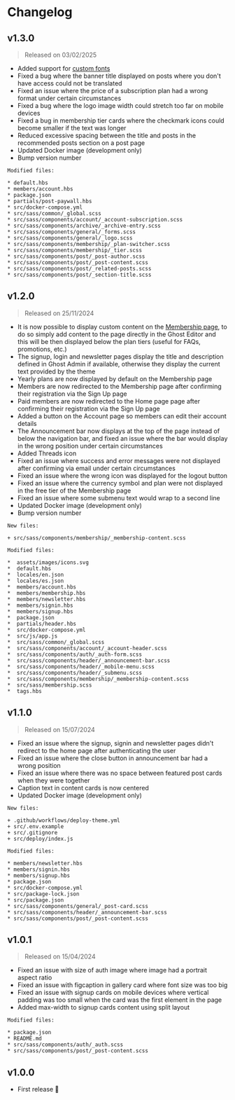 # Changelog

## v1.3.0

> Released on 03/02/2025

* Added support for [custom fonts](/basics/theme-settings.html#custom-fonts)
* Fixed a bug where the banner title displayed on posts where you don't have access could not be translated
* Fixed an issue where the price of a subscription plan had a wrong format under certain circumstances
* Fixed a bug where the logo image width could stretch too far on mobile devices
* Fixed a bug in membership tier cards where the checkmark icons could become smaller if the text was longer
* Reduced excessive spacing between the title and posts in the recommended posts section on a post page
* Updated Docker image (development only)
* Bump version number

````
Modified files:

* default.hbs
* members/account.hbs
* package.json
* partials/post-paywall.hbs
* src/docker-compose.yml
* src/sass/common/_global.scss
* src/sass/components/account/_account-subscription.scss
* src/sass/components/archive/_archive-entry.scss
* src/sass/components/general/_forms.scss
* src/sass/components/general/_logo.scss
* src/sass/components/membership/_plan-switcher.scss
* src/sass/components/membership/_tier.scss
* src/sass/components/post/_post-author.scss
* src/sass/components/post/_post-content.scss
* src/sass/components/post/_related-posts.scss
* src/sass/components/post/_section-title.scss
````

## v1.2.0

> Released on 25/11/2024

- It is now possible to display custom content on the [Membership page](https://bold.eduardogomez.io/membership/), to do so simply add content to the page directly in the Ghost Editor and this will be then displayed below the plan tiers (useful for FAQs, promotions, etc.)
- The signup, login and newsletter pages display the title and description defined in Ghost Admin if available, otherwise they display the current text provided by the theme
- Yearly plans are now displayed by default on the Membership page
- Members are now redirected to the Membership page after confirming their registration via the Sign Up page
- Paid members are now redirected to the Home page page after confirming their registration via the Sign Up page
- Added a button on the Account page so members can edit their account details
- The Announcement bar now displays at the top of the page instead of below the navigation bar, and fixed an issue where the bar would display in the wrong position under certain circumstances
- Added Threads icon
- Fixed an issue where success and error messages were not displayed after confirming via email under certain circumstances
- Fixed an issue where the wrong icon was displayed for the logout button
- Fixed an issue where the currency symbol and plan were not displayed in the free tier of the Membership page
- Fixed an issue where some submenu text would wrap to a second line
- Updated Docker image (development only)
- Bump version number

````
New files:

+ src/sass/components/membership/_membership-content.scss

Modified files:

*  assets/images/icons.svg
*  default.hbs
*  locales/en.json
*  locales/es.json
*  members/account.hbs
*  members/membership.hbs
*  members/newsletter.hbs
*  members/signin.hbs
*  members/signup.hbs
*  package.json
*  partials/header.hbs
*  src/docker-compose.yml
*  src/js/app.js
*  src/sass/common/_global.scss
*  src/sass/components/account/_account-header.scss
*  src/sass/components/auth/_auth-form.scss
*  src/sass/components/header/_announcement-bar.scss
*  src/sass/components/header/_mobile-menu.scss
*  src/sass/components/header/_submenu.scss
*  src/sass/components/membership/_membership-content.scss
*  src/sass/membership.scss
*  tags.hbs
````


## v1.1.0

> Released on 15/07/2024

* Fixed an issue where the signup, signin and newsletter pages didn't redirect to the home page after authenticating the user
* Fixed an issue where the close button in announcement bar had a wrong position
* Fixed an issue where there was no space between featured post cards when they were together
* Caption text in content cards is now centered
* Updated Docker image (development only)

````
New files:

+ .github/workflows/deploy-theme.yml
+ src/.env.example
+ src/.gitignore
+ src/deploy/index.js

Modified files:

* members/newsletter.hbs
* members/signin.hbs
* members/signup.hbs
* package.json
* src/docker-compose.yml
* src/package-lock.json
* src/package.json
* src/sass/components/general/_post-card.scss
* src/sass/components/header/_announcement-bar.scss
* src/sass/components/post/_post-content.scss
````

## v1.0.1

> Released on 15/04/2024

* Fixed an issue with size of auth image where image had a portrait aspect ratio
* Fixed an issue with figcaption in gallery card where font size was too big
* Fixed an issue with signup cards on mobile devices where vertical padding was too small when the card was the first element in the page
* Added max-width to signup cards content using split layout

````
Modified files:

* package.json
* README.md
* src/sass/components/auth/_auth.scss
* src/sass/components/post/_post-content.scss
````

## v1.0.0

* First release 🎉
